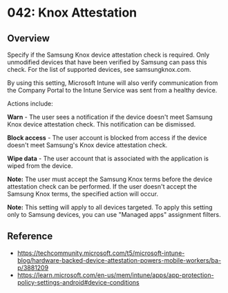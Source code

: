 # 042: Knox Attestation

## Overview
Specify if the Samsung Knox device attestation check is required. Only unmodified devices that have been verified by Samsung can pass this check. For the list of supported devices, see samsungknox.com.

By using this setting, Microsoft Intune will also verify communication from the Company Portal to the Intune Service was sent from a healthy device.

Actions include:

**Warn** - The user sees a notification if the device doesn't meet Samsung Knox device attestation check. This notification can be dismissed.

**Block access** - The user account is blocked from access if the device doesn't meet Samsung's Knox device attestation check.

**Wipe data** - The user account that is associated with the application is wiped from the device.

**Note:** The user must accept the Samsung Knox terms before the device attestation check can be performed. If the user doesn't accept the Samsung Knox terms, the specified action will occur.

**Note:** This setting will apply to all devices targeted. To apply this setting only to Samsung devices, you can use "Managed apps" assignment filters. 


## Reference

* https://techcommunity.microsoft.com/t5/microsoft-intune-blog/hardware-backed-device-attestation-powers-mobile-workers/ba-p/3881209
* https://learn.microsoft.com/en-us/mem/intune/apps/app-protection-policy-settings-android#device-conditions

